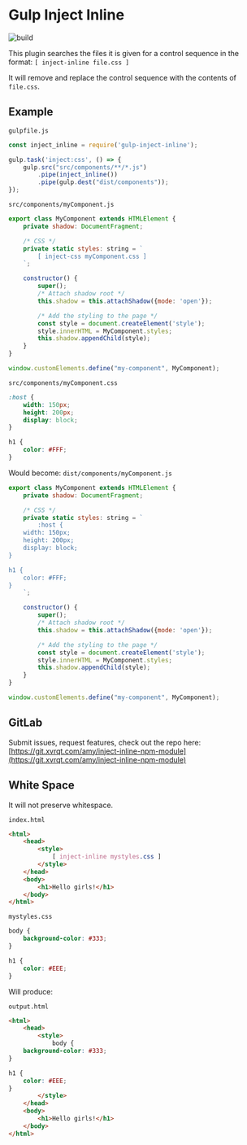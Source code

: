 # Gulp Inject Inline

![build](https://git.xvrqt.com/amy/inject-inline-npm-module/badges/master/build.svg)

This plugin searches the files it is given for a control sequence in the format:
`[ inject-inline file.css ]`

It will remove and replace the control sequence with the contents of `file.css`. 

## Example

`gulpfile.js`
```javascript
const inject_inline = require('gulp-inject-inline');

gulp.task('inject:css', () => {
	gulp.src("src/components/**/*.js")
		.pipe(inject_inline())
		.pipe(gulp.dest("dist/components"));
});
```

`src/components/myComponent.js`
```javascript
export class MyComponent extends HTMLElement {
    private shadow: DocumentFragment;

    /* CSS */
    private static styles: string = `
        [ inject-css myComponent.css ]
    `;

    constructor() {
        super();
        /* Attach shadow root */
        this.shadow = this.attachShadow({mode: 'open'});

        /* Add the styling to the page */
        const style = document.createElement('style');
        style.innerHTML = MyComponent.styles;
        this.shadow.appendChild(style);
    }
}

window.customElements.define("my-component", MyComponent);
```

`src/components/myComponent.css`
```css
:host {
	width: 150px;
	height: 200px;
	display: block;
}

h1 {
	color: #FFF;
}
```

Would become:
`dist/components/myComponent.js`
```javascript
export class MyComponent extends HTMLElement {
    private shadow: DocumentFragment;

    /* CSS */
    private static styles: string = `
        :host {
	width: 150px;
	height: 200px;
	display: block;
}

h1 {
	color: #FFF;
}
    `;

    constructor() {
        super();
        /* Attach shadow root */
        this.shadow = this.attachShadow({mode: 'open'});

        /* Add the styling to the page */
        const style = document.createElement('style');
        style.innerHTML = MyComponent.styles;
        this.shadow.appendChild(style);
    }
}

window.customElements.define("my-component", MyComponent);
```

## GitLab
Submit issues, request features, check out the repo here: [https://git.xvrqt.com/amy/inject-inline-npm-module](https://git.xvrqt.com/amy/inject-inline-npm-module)

## White Space
It will not preserve whitespace.

`index.html`
```html
<html>
	<head>
		<style>
			[ inject-inline mystyles.css ]
		</style>
	</head>
	<body>
		<h1>Hello girls!</h1>
	</body>
</html>
```

`mystyles.css`
```css
body {
	background-color: #333;
}

h1 {
	color: #EEE;
}
```

Will produce:

`output.html`
```html
<html>
	<head>
		<style>
			body {
	background-color: #333;
}

h1 {
	color: #EEE;
}
		</style>
	</head>
	<body>
		<h1>Hello girls!</h1>
	</body>
</html>
```
